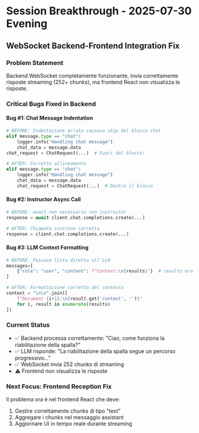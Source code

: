 # Session Breakthrough - 2025-07-30 Evening

## WebSocket Backend-Frontend Integration Fix

### Problem Statement
Backend WebSocket completamente funzionante, invia correttamente risposte streaming (252+ chunks), ma frontend React non visualizza le risposte.

### Critical Bugs Fixed in Backend

#### Bug #1: Chat Message Indentation
```python
# BEFORE: Indentazione errata causava skip del blocco chat
elif message.type == "chat":
    logger.info("Handling chat message")
    chat_data = message.data
chat_request = ChatRequest(...)  # Fuori dal blocco!

# AFTER: Corretto allineamento
elif message.type == "chat":
    logger.info("Handling chat message")
    chat_data = message.data
    chat_request = ChatRequest(...)  # Dentro il blocco
```

#### Bug #2: Instructor Async Call
```python
# BEFORE: await non necessario con instructor
response = await client.chat.completions.create(...)

# AFTER: Chiamata sincrona corretta
response = client.chat.completions.create(...)
```

#### Bug #3: LLM Context Formatting
```python
# BEFORE: Passava lista diretta all'LLM
messages=[
    {"role": "user", "content": f"Context:\n{results}"}  # results era lista!
]

# AFTER: Formattazione corretta del contesto
context = "\n\n".join([
    f"Document {i+1}:\n{result.get('content', '')}" 
    for i, result in enumerate(results)
])
```

### Current Status
- ✅ Backend processa correttamente: "Ciao, come funziona la riabilitazione della spalla?"
- ✅ LLM risponde: "La riabilitazione della spalla segue un percorso progressivo..."
- ✅ WebSocket invia 252 chunks di streaming
- ⚠️ Frontend non visualizza le risposte

### Next Focus: Frontend Reception Fix
Il problema ora è nel frontend React che deve:
1. Gestire correttamente chunks di tipo "text"
2. Aggregare i chunks nel messaggio assistant
3. Aggiornare UI in tempo reale durante streaming
